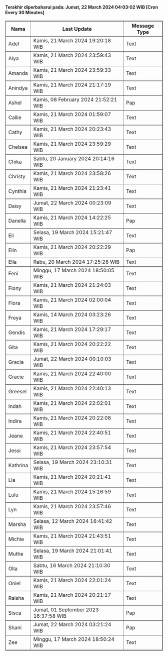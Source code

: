 #### Terakhir diperbaharui pada: Jumat, 22 March 2024 04:03:02 WIB [Cron Every 30 Minutes]

<table border='1'><tr><th>Nama</th><th>Last Update</th><th>Message Type</th></tr><tr><td>Adel</td><td>Kamis, 21 March 2024 19:20:18 WIB</td><td>Text</td></tr><tr><td>Alya</td><td>Kamis, 21 March 2024 23:59:43 WIB</td><td>Text</td></tr><tr><td>Amanda</td><td>Kamis, 21 March 2024 23:59:33 WIB</td><td>Text</td></tr><tr><td>Anindya</td><td>Kamis, 21 March 2024 21:17:19 WIB</td><td>Text</td></tr><tr><td>Ashel</td><td>Kamis, 08 February 2024 21:52:21 WIB</td><td>Pap</td></tr><tr><td>Callie</td><td>Kamis, 21 March 2024 01:59:07 WIB</td><td>Text</td></tr><tr><td>Cathy</td><td>Kamis, 21 March 2024 20:23:43 WIB</td><td>Text</td></tr><tr><td>Chelsea</td><td>Kamis, 21 March 2024 23:59:29 WIB</td><td>Text</td></tr><tr><td>Chika</td><td>Sabtu, 20 January 2024 20:14:16 WIB</td><td>Text</td></tr><tr><td>Christy</td><td>Kamis, 21 March 2024 23:58:26 WIB</td><td>Text</td></tr><tr><td>Cynthia</td><td>Kamis, 21 March 2024 21:23:41 WIB</td><td>Text</td></tr><tr><td>Daisy</td><td>Jumat, 22 March 2024 00:23:09 WIB</td><td>Text</td></tr><tr><td>Danella</td><td>Kamis, 21 March 2024 14:22:25 WIB</td><td>Pap</td></tr><tr><td>Eli</td><td>Selasa, 19 March 2024 15:21:47 WIB</td><td>Text</td></tr><tr><td>Elin</td><td>Kamis, 21 March 2024 20:22:29 WIB</td><td>Pap</td></tr><tr><td>Ella</td><td>Rabu, 20 March 2024 17:25:28 WIB</td><td>Text</td></tr><tr><td>Feni</td><td>Minggu, 17 March 2024 18:50:05 WIB</td><td>Text</td></tr><tr><td>Fiony</td><td>Kamis, 21 March 2024 21:24:03 WIB</td><td>Text</td></tr><tr><td>Flora</td><td>Kamis, 21 March 2024 02:00:04 WIB</td><td>Text</td></tr><tr><td>Freya</td><td>Kamis, 14 March 2024 03:23:26 WIB</td><td>Text</td></tr><tr><td>Gendis</td><td>Kamis, 21 March 2024 17:29:17 WIB</td><td>Text</td></tr><tr><td>Gita</td><td>Kamis, 21 March 2024 20:22:22 WIB</td><td>Text</td></tr><tr><td>Gracia</td><td>Jumat, 22 March 2024 00:10:03 WIB</td><td>Text</td></tr><tr><td>Gracie</td><td>Kamis, 21 March 2024 22:40:00 WIB</td><td>Text</td></tr><tr><td>Greesel</td><td>Kamis, 21 March 2024 22:40:13 WIB</td><td>Text</td></tr><tr><td>Indah</td><td>Kamis, 21 March 2024 22:02:01 WIB</td><td>Text</td></tr><tr><td>Indira</td><td>Kamis, 21 March 2024 20:22:08 WIB</td><td>Text</td></tr><tr><td>Jeane</td><td>Kamis, 21 March 2024 22:40:51 WIB</td><td>Text</td></tr><tr><td>Jessi</td><td>Kamis, 21 March 2024 23:57:54 WIB</td><td>Text</td></tr><tr><td>Kathrina</td><td>Selasa, 19 March 2024 23:10:31 WIB</td><td>Text</td></tr><tr><td>Lia</td><td>Kamis, 21 March 2024 20:21:41 WIB</td><td>Text</td></tr><tr><td>Lulu</td><td>Kamis, 21 March 2024 15:16:59 WIB</td><td>Text</td></tr><tr><td>Lyn</td><td>Kamis, 21 March 2024 23:57:46 WIB</td><td>Text</td></tr><tr><td>Marsha</td><td>Selasa, 12 March 2024 16:41:42 WIB</td><td>Text</td></tr><tr><td>Michie</td><td>Kamis, 21 March 2024 21:43:51 WIB</td><td>Text</td></tr><tr><td>Muthe</td><td>Selasa, 19 March 2024 21:01:41 WIB</td><td>Text</td></tr><tr><td>Olla</td><td>Sabtu, 16 March 2024 21:10:30 WIB</td><td>Text</td></tr><tr><td>Oniel</td><td>Kamis, 21 March 2024 22:01:24 WIB</td><td>Text</td></tr><tr><td>Raisha</td><td>Kamis, 21 March 2024 20:21:17 WIB</td><td>Text</td></tr><tr><td>Sisca</td><td>Jumat, 01 September 2023 16:37:58 WIB</td><td>Pap</td></tr><tr><td>Shani</td><td>Jumat, 22 March 2024 03:21:24 WIB</td><td>Pap</td></tr><tr><td>Zee</td><td>Minggu, 17 March 2024 18:50:24 WIB</td><td>Text</td></tr></table>